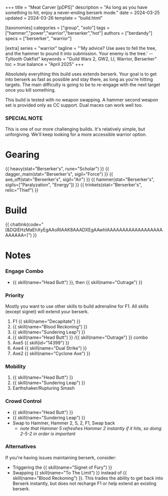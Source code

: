 +++
title = "Meat Carver [pDPS]"
description = "As long as you have something to hit, enjoy a never-ending berserk mode."
date = 2024-03-25
updated = 2024-03-26
template = "build.html"

[taxonomies]
categories = ["group", "solo"]
tags = ["hammer","power","warrior","berserker","hot"]
authors = ["berdandy"]
specs = ["berserker", "warrior"]

[extra]
series = "warrior"
tagline = "'My advice? Use axes to fell the tree, and the hammer to pound it into submission. Your enemy is the tree.' --Tyltooth Oakfist"
keywords = "Guild Wars 2, GW2, LI, Warrior, Berserker"
toc = true
balance = "April 2025"
+++

Absolutely everything this build uses extends berserk. Your goal is to get into berserk as fast as possible and stay there, as long as you're hitting
targets. The main difficulty is going to be to re-engage with the next target once you kill something.

This build is tested with no weapon swapping. A hammer second weapon set is provided only as CC support. Dual maces can work well too.

### SPECIAL NOTE

This is one of our more challenging builds. It's relatively simple, but unforgiving. We'll keep looking for a more
accessible warrior option.

# Gearing

{{ heavy(stat="Berserker's", rune="Scholar") }}
{{ dagger_main(stat="Berserker's", sigil="Force") }}
{{ axe_off(stat="Berserker's", sigil="Air") }}
{{ hammer(stat="Berserker's", sigils=["Paralyzation", "Energy"]) }}
{{ trinkets(stat="Berserker's", relic="Thief") }}

# Build

{{ chatlink(code="[&DQIEHzMaEhXyEgAAoRIAAK8AAADXEgAAwhIAAAAAAAAAAAAAAAAAAAAAAAA=]") }}

# Notes

### Engage Combo

- {{ skill(name="Head Butt") }}, then {{ skill(name="Outrage") }}

### Priority

Mostly you want to use other skills to build adrenaline for F1. All skills (except signet) will extend your berserk.

1. F1 {{ skill(name="Decapitate") }}
1. {{ skill(name="Blood Reckoning") }} 
1. {{ skill(name="Sundering Leap") }} 
1. {{ skill(name="Head Butt") }} /{{ skill(name="Outrage") }}  combo
1. Axe5 {{ skill(id="14399") }}
1. Axe4 {{ skill(name="Dual Strike") }}
1. Axe2 {{ skill(name="Cyclone Axe") }}

### Mobility

1. {{ skill(name="Head Butt") }} 
1. {{ skill(name="Sundering Leap") }} 
1. Earthshaker/Rupturing Smash

### Crowd Control

- {{ skill(name="Head Butt") }}
- {{ skill(name="Sundering Leap") }}
- Swap to Hammer, Hammer 2, 5, 2, F1, Swap back
  - _note that Hammer 5 refreshes Hammer 2 instantly if it hits, so doing 2-5-2 in order is important_

### Alternatives

If you're having issues maintaining berserk, consider:
- Triggering the {{ skill(name="Signet of Fury") }}
- Swapping {{ skill(name="To The Limit") }} instead of {{ skill(name="Blood Reckoning") }}. This trades the ability to get back into Berserk instantly, but does not recharge F1 or help extend an existing berserk.

